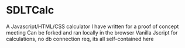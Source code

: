 # SDLTCalc
A Javascript/HTML/CSS calculator I have written for a proof of concept meeting
Can be forked and ran locally in the browser
Vanilla Jscript for calculations, no db connection req, its all self-contained here
